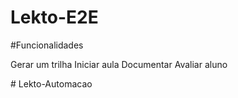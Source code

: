 # Lekto-E2E


#Funcionalidades

Gerar um trilha 
Iniciar aula
Documentar
Avaliar aluno

#   L e k t o - A u t o m a c a o  
 